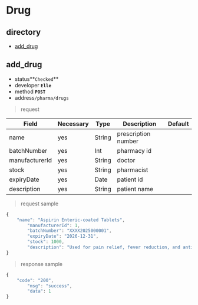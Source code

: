 Drug
=====================
## directory
- [add_drug](#add_drug)


## add_drug

* status**`Checked`**
* developer **`Elle`**
* method **`POST`**
* address`/pharma/drugs`

> request

| Field          | Necessary  | Type   | Description         | Default  |
|----------------|------------|--------|---------------------|----------|
| name           | yes        | String | prescription number |          |
| batchNumber    | yes        | Int    | pharmacy id         |          |
| manufacturerId | yes        | String | doctor              |          |
| stock          | yes        | String | pharmacist          |          |
| expiryDate     | yes        | Date   | patient id          |          |
| description    | yes        | String | patient name        |          |




> request sample

```javascript
{
    "name": "Aspirin Enteric-coated Tablets",
        "manufacturerId": 1,
        "batchNumber": "XXXX2025000001",
        "expiryDate": "2026-12-31",
        "stock": 1000,
        "description": "Used for pain relief, fever reduction, and anti-inflammatory purposes"
}
```


> response sample

```javascript
{
    "code": "200",
        "msg": "success",
        "data": 1
}
```